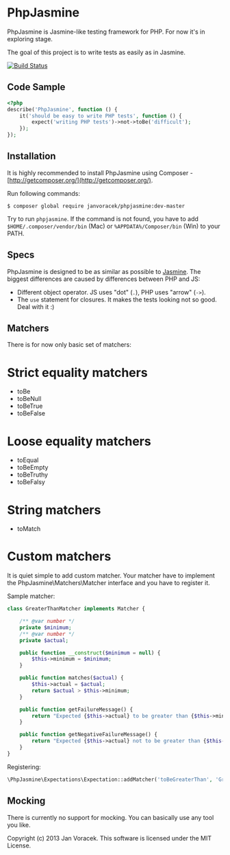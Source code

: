 # PhpJasmine #

PhpJasmine is Jasmine-like testing framework for PHP. For now it's in exploring stage. 

The goal of this project is to write tests as easily as in Jasmine.

[![Build Status](https://travis-ci.org/JanVoracek/phpjasmine.svg?branch=master)](https://travis-ci.org/JanVoracek/phpjasmine)

## Code Sample ##

```php
<?php
describe('PhpJasmine', function () {
    it('should be easy to write PHP tests', function () {
        expect('writing PHP tests')->not->toBe('difficult');
    });
});
```

## Installation ##
It is highly recommended to install PhpJasmine using Composer - [http://getcomposer.org/](http://getcomposer.org/).

Run following commands:
```
$ composer global require janvoracek/phpjasmine:dev-master
```

Try to run `phpjasmine`. If the command is not found, you have to add
`$HOME/.composer/vendor/bin` (Mac) or `%APPDATA%/Composer/bin` (Win) to your PATH.

## Specs ##

PhpJasmine is designed to be as similar as possible to [Jasmine](http://jasmine.github.io/2.0/introduction.html).
The biggest differences are caused by differences between PHP and JS:

 * Different object operator. JS uses "dot" (`.`), PHP uses "arrow" (`->`).
 * The `use` statement for closures. It makes the tests looking not so good. Deal with it :)
 
## Matchers ##

There is for now only basic set of matchers:

# Strict equality matchers #
 * toBe
 * toBeNull
 * toBeTrue
 * toBeFalse

# Loose equality matchers #
 * toEqual
 * toBeEmpty
 * toBeTruthy
 * toBeFalsy

# String matchers #
 * toMatch

# Custom matchers #

It is quiet simple to add custom matcher. Your matcher have to implement 
the PhpJasmine\Matchers\Matcher interface and you have to register it.

Sample matcher:
```php
class GreaterThanMatcher implements Matcher {

    /** @var number */
    private $minimum;
    /** @var number */
    private $actual;

    public function __construct($minimum = null) {
        $this->minimum = $minimum;
    }

    public function matches($actual) {
        $this->actual = $actual;
        return $actual > $this->minimum;
    }

    public function getFailureMessage() {
        return "Expected {$this->actual} to be greater than {$this->minimum}";
    }

    public function getNegativeFailureMessage() {
        return "Expected {$this->actual} not to be greater than {$this->minimum}";
    }
}
```

Registering:
```php
\PhpJasmine\Expectations\Expectation::addMatcher('toBeGreaterThan', 'GreaterThanMatcher');
```

## Mocking ##

There is currently no support for mocking. You can basically use any tool you like.


Copyright (c) 2013 Jan Voracek. This software is licensed under the MIT License.